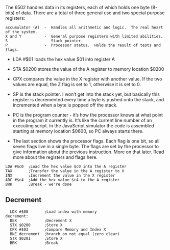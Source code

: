The 6502 handles data in its registers, each of which holds one byte (8-bits) of data.  There are a total of three general use and two special purpose registers:

```  
accumulator (A)  -  Handles all arithmetic and logic.  The real heart of the system.
X and Y          -  General purpose registers with limited abilities.
S                -  Stack pointer.
P                -  Processor status.  Holds the result of tests and flags.
```

- LDA #$01 loads the hex value $01 into register A
- STA $0200 stores the value of the A register to memory location $0200
- CPX compares the value in the X register with another value. If the two values are equal, the Z flag is set to 1, otherwise it is set to 0.

- SP is the stack pointer. I won’t get into the stack yet, but basically this register is decremented every time a byte is pushed onto the stack, and incremented when a byte is popped off the stack.

- PC is the program counter - it’s how the processor knows at what point in the program it currently is. It’s like the current line number of an executing script. In the JavaScript simulator the code is assembled starting at memory location $0600, so PC always starts there.

- The last section shows the processor flags. Each flag is one bit, so all seven flags live in a single byte. The flags are set by the processor to give information about the previous instruction. More on that later. Read more about the registers and flags here.

```
LDA #$c0  ;Load the hex value $c0 into the A register
TAX       ;Transfer the value in the A register to X
INX       ;Increment the value in the X register
ADC #$c4  ;Add the hex value $c4 to the A register
BRK       ;Break - we're done
```

## Decrement

```
  LDX #$08       ;Load index with memory
decrement:
  DEX            ;Decrement X
  STX $0200      ;Store X
  CPX #$03       ;Compare Memory and Index X
  BNE decrement  ;branch on not equal (zero clear)
  STX $0201      ;Store X
  BRK            ;Break
```